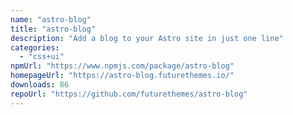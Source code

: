 ```yaml
---
name: "astro-blog"
title: "astro-blog"
description: "Add a blog to your Astro site in just one line"
categories:
  - "css+ui"
npmUrl: "https://www.npmjs.com/package/astro-blog"
homepageUrl: "https://astro-blog.futurethemes.io/"
downloads: 86
repoUrl: "https://github.com/futurethemes/astro-blog"
---
```

